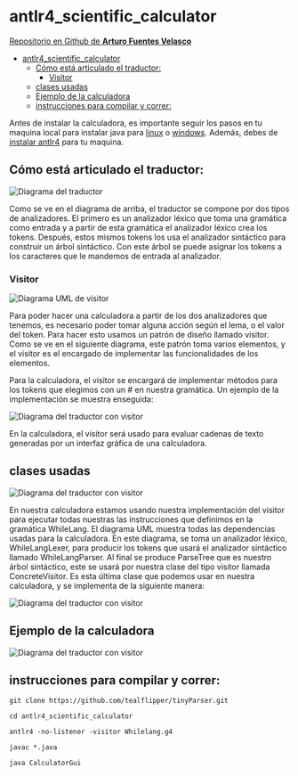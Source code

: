 # antlr4_scientific_calculator

[Repositorio en Github de **Arturo Fuentes Velasco**](https://github.com/tealflipper/antlr4_scientific_calculator)
- [antlr4_scientific_calculator](#antlr4_scientific_calculator)
  - [Cómo está articulado el traductor:](#cómo-está-articulado-el-traductor)
    - [Visitor](#visitor)
  - [clases usadas](#clases-usadas)
  - [Ejemplo de la calculadora](#ejemplo-de-la-calculadora)
  - [instrucciones para compilar y correr:](#instrucciones-para-compilar-y-correr)

Antes de instalar la calculadora, es importante seguir los pasos en tu maquina local para instalar java para [linux](https://openjdk.java.net/install/) o [windows](https://docs.microsoft.com/en-us/java/openjdk/install). Además, debes de [instalar antlr4](https://www.antlr.org/) para tu maquina.

## Cómo está articulado el traductor:
![Diagrama del traductor](imgs/diagrama_visitor.png)

Como se ve en el diagrama de arriba, el traductor se compone por dos tipos de analizadores. El primero es un analizador léxico que toma una gramática como entrada y a partir de esta gramática el analizador léxico crea los tokens. Después, estos mismos tokens los usa el analizador sintáctico para construir un árbol sintáctico. Con este árbol se puede asignar los tokens a los caracteres que le mandemos de entrada al analizador. 

### Visitor
![Diagrama UML de visitor](imgs/Visitor_Design_Pattern_UML.jpg)

 Para poder hacer una calculadora a partir de los dos analizadores que tenemos, es necesario poder tomar alguna acción según el lema, o el valor del token. Para hacer esto usamos un patrón de diseño llamado visitor. Como se ve en el siguiente diagrama, este patrón toma varios elementos, y el visitor es el encargado de implementar las funcionalidades de los elementos.

Para la calculadora, el visitor se encargará de implementar métodos para los tokens que elegimos con un # en nuestra gramática. Un ejemplo de la implementación se muestra enseguida:

![Diagrama del traductor con visitor](imgs/visitorExample.png)

En la calculadora, el visitor será usado para evaluar cadenas de texto generadas por un interfaz gráfica de una calculadora. 

## clases usadas
![Diagrama del traductor con visitor](imgs/calculator_classes.png)

En nuestra calculadora estamos usando nuestra implementación del visitor para ejecutar todas nuestras las instrucciones que definimos en la gramática WhileLang. El diagrama UML muestra todas las dependencias usadas para la calculadora. En este diagrama, se toma un analizador léxico, WhileLangLexer, para producir los tokens que usará el analizador sintáctico llamado WhileLangParser. Al final se produce ParseTree que es nuestro árbol sintáctico, este se usará por nuestra clase del tipo visitor llamada ConcreteVisitor. Es esta última clase que podemos usar en nuestra calculadora, y se implementa de la siguiente manera:

![Diagrama del traductor con visitor](imgs/calculatorMain.png)

## Ejemplo de la calculadora

![Diagrama del traductor con visitor](imgs/CalculatorGui.png)


## instrucciones para compilar y correr:

```git clone https://github.com/tealflipper/tinyParser.git```

```cd antlr4_scientific_calculator```

```antlr4 -no-listener -visitor Whilelang.g4```

```javac *.java```

```java CalculatorGui```
